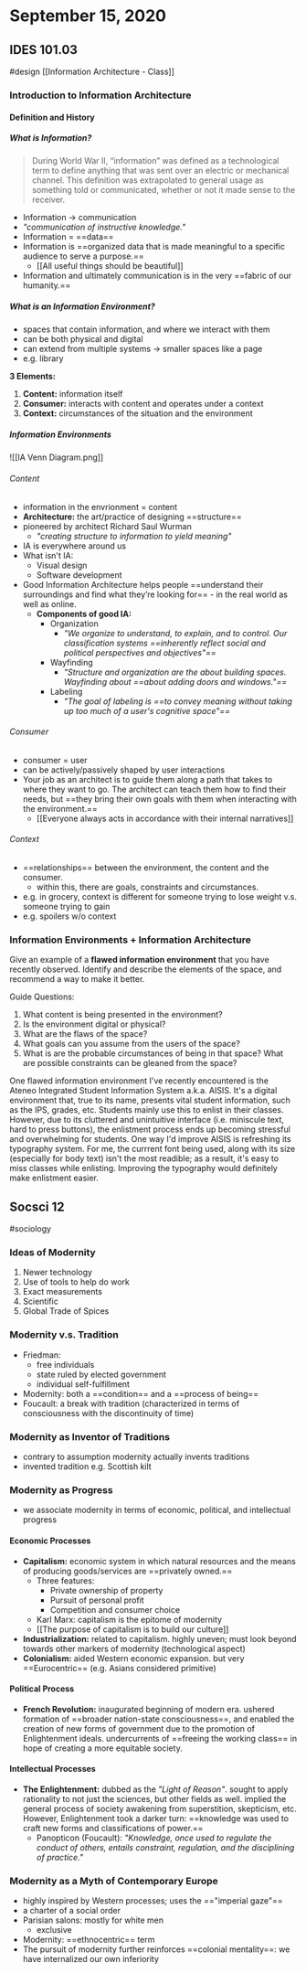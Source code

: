---
---

# September 15, 2020
## IDES 101.03
#design
[[Information Architecture - Class]]
### Introduction to Information Architecture
#### Definition and History
##### What is Information?
> During World War II, “information” was defined as a technological term to define anything that was sent over an electric or mechanical channel. This definition was extrapolated to general usage as something told or communicated, whether or not it made sense to the receiver.
- Information -> communication
- *"communication of instructive knowledge."*
- Information = ==data==
- Information is ==organized data that is made meaningful to a specific audience to serve a purpose.== 
	- [[All useful things should be beautiful]]
- Information and ultimately communication is in the very ==fabric of our humanity.==
##### What is an Information Environment?
- spaces that contain information, and where we interact with them
- can be both physical and digital
- can extend from multiple systems -> smaller spaces like a page
- e.g. library


**3 Elements:**
1. **Content:** information itself
2. **Consumer:** interacts with content and operates under  a context
3. **Context:** circumstances of the situation and the environment

##### Information Environments
![[IA Venn Diagram.png]]
###### Content
- information in the envrionment = content
- **Architecture:** the art/practice of designing ==structure==
- pioneered by architect Richard Saul Wurman
	- *"creating structure to information to yield meaning"*
- IA is everywhere around us
- What isn't IA:
	- Visual design
	- Software development
- Good Information Architecture helps people ==understand their surroundings and find what they’re looking for== - in the real world as well as online.
	- **Components of good IA:**
		- Organization
			- *"We organize to understand, to explain, and to control. Our classification systems ==inherently reflect social and political perspectives and objectives"==*
		- Wayfinding
			- *"Structure and organization are the about building spaces. Wayfinding about ==about adding doors and windows."==*
		- Labeling
			- *"The goal of labeling is ==to convey meaning without taking up too much of a user's cognitive space"==*
###### Consumer
- consumer =  user
- can be actively/passively shaped by user interactions
- Your job as an architect is to guide them along a path that takes to where they want to go. The architect can teach them how to find their needs, but ==they bring their own goals with them when interacting with the environment.==
	- [[Everyone always acts in accordance with their internal narratives]]
###### Context
- ==relationships== between the environment, the content and the consumer. 
	- within this, there are goals, constraints and circumstances.
- e.g. in grocery, context is different for someone trying to lose weight v.s. someone trying to gain
- e.g. spoilers w/o context


### Information Environments + Information Architecture
Give an example of a **flawed information environment** that you have recently observed. Identify and describe the elements of the space, and recommend a way to make it better.

Guide Questions:
1. What content is being presented in the environment?
2. Is the environment digital or physical?
3. What are the flaws of the space?
4. What goals can you assume from the users of the space?
5. What is are the probable circumstances of being in that space? What are possible constraints can be gleaned from the space?

One flawed information environment I've recently encountered is the Ateneo Integrated Student Information System a.k.a. AISIS. It's a digital environment that, true to its name, presents vital student information, such as the IPS, grades, etc. Students mainly use this to enlist in their classes. However, due to its cluttered and unintuitive interface (i.e. miniscule text, hard to press buttons), the enlistment process ends up becoming stressful and overwhelming for students. One way I'd improve AISIS is refreshing its typography system. For me, the currrent font being used, along with its size (especially for body text) isn't the most readible; as a result, it's easy to miss classes while enlisting. Improving the typography would definitely make enlistment easier.

## Socsci 12
#sociology
### Ideas of Modernity
1. Newer technology
2. Use of tools to help do work
3. Exact measurements
4. Scientific
5. Global Trade of Spices
### Modernity v.s. Tradition
- Friedman:
	- free individuals
	- state ruled by elected government
	- individual self-fulfillment
- Modernity: both a ==condition== and a ==process of being==
- Foucault: a break with tradition (characterized in terms of consciousness with the discontinuity of time)
### Modernity as Inventor of Traditions
- contrary to assumption modernity actually invents traditions
- invented tradition e.g. Scottish kilt
### Modernity as Progress
- we associate modernity in terms of economic, political, and intellectual progress
#### Economic Processes
- **Capitalism:** economic system in which natural resources and the means of producing goods/services are ==privately owned.==
	- Three features:
		- Private ownership of property
		- Pursuit of personal profit
		- Competition and consumer choice
	- Karl Marx: capitalism is the epitome of modernity
	- [[The purpose of capitalism is to build our culture]]
- **Industrialization:** related to capitalism. highly uneven; must look beyond towards other markers of modernity (technological aspect)
- **Colonialism:** aided Western economic expansion. but very ==Eurocentric== (e.g. Asians considered primitive)
#### Political Process
- **French Revolution:** inaugurated beginning of modern era. ushered formation of ==broader nation-state consciousness==, and enabled the creation of new forms of government due to the promotion of Enlightenment ideals. undercurrents of ==freeing the working class== in hope of creating a more equitable society.
#### Intellectual Processes
- **The Enlightenment:** dubbed as the *"Light of Reason"*. sought to apply rationality to not just the sciences, but other fields as well. implied the general process of society awakening from superstition, skepticism, etc. However, Enlightenment took a darker turn: ==knowledge was used to craft new forms and classifications of power.==
	- Panopticon (Foucault): *"Knowledge, once used to regulate the conduct of others, entails constraint, regulation, and the disciplining of practice."*
### Modernity as a Myth of Contemporary Europe
- highly inspired by Western processes; uses the =="imperial gaze"==
- a charter of a social order
- Parisian salons: mostly for white men
	- exclusive
- Modernity: ==ethnocentric== term
- The pursuit of modernity further reinforces ==colonial mentality==: we have internalized our own inferiority 


